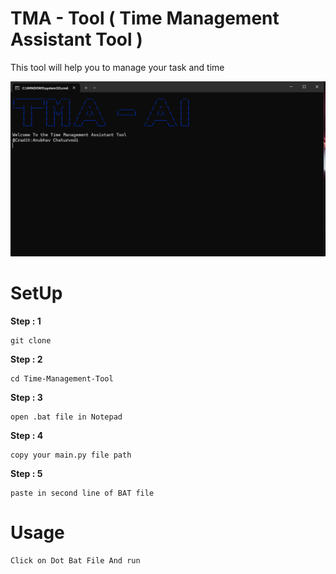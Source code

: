 # TMA - Tool ( Time Management Assistant Tool )

This tool will help you to manage your task and time 

![Screenshot](https://github.com/AnubhavChaturvedi-GitHub/Time-Management-Tool/blob/main/Screenshot%202024-07-19%20174610.png)

# SetUp

**Step : 1**
```
git clone 
```

**Step : 2**
```
cd Time-Management-Tool
```

**Step : 3**
```
open .bat file in Notepad
```

**Step : 4**
```
copy your main.py file path
```

**Step : 5**
```
paste in second line of BAT file
```

# Usage
```
Click on Dot Bat File And run 
```

